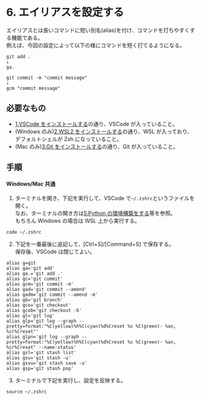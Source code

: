 # 6. エイリアスを設定する

エイリアスとは長いコマンドに短い別名(alias)を付け、コマンドを打ちやすくする機能である。  
例えば、今回の設定によって以下の様にコマンドを短く打てるようになる。

```shell
git add .
↓
ga.
```

```shell
git commit -m "commit message"
↓
gcm "commit message"
```

## 必要なもの

- [1.VSCode をインストールする](./1.VSCodeをインストールする.md)の通り、VSCode が入っていること。
- (Windows のみ)[2.WSL2 をインストールする](<./2.(Windowsのみ)WSL2をインストールする.md>)の通り、WSL が入っており、デフォルトシェルが Zsh になっていること。
- (Mac のみ)[3.Git をインストールする](<./3.(Macのみ)Gitをインストールする.md>)の通り、Git が入っていること。

## 手順

#### Windows/Mac 共通

1. ターミナルを開き、下記を実行して、VSCode で`~/.zshrc`というファイルを開く。  
   なお、ターミナルの開き方は[5.Python の環境構築をする](./5.Pythonの環境構築をする.md)等を参照。  
   もちろん Windows の場合は WSL 上から実行する。

```shell
code ~/.zshrc
```

2. 下記を一番最後に追記して、[Ctrl+S]/[Command+S] で保存する。  
   保存後、VSCode は閉じてよい。

```shell
alias g=git
alias ga='git add'
alias ga.='git add .'
alias gc='git commit'
alias gcm='git commit -m'
alias gad='git commit --amend'
alias gadm='git commit --amend -m'
alias gb='git branch'
alias gco='git checkout'
alias gcob='git checkout -b'
alias gl='git log'
alias glp='git log --graph --pretty=format:"%C(yellow)%h%C(cyan)%d%Creset %s %C(green)- %an, %cr%Creset"'
alias glpn='git log --graph --pretty=format:"%C(yellow)%h%C(cyan)%d%Creset %s %C(green)- %an, %cr%Creset" --name-status'
alias gsl='git stash list'
alias gsu='git stash -u'
alias gsvu='git stash save -u'
alias gsp='git stash pop'
```

3. ターミナルで下記を実行し、設定を反映する。

```shell
source ~/.zshrc
```
